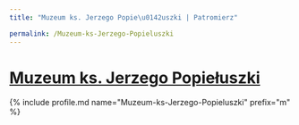 ```yaml
---
title: "Muzeum ks. Jerzego Popie\u0142uszki | Patromierz"

permalink: /Muzeum-ks-Jerzego-Popieluszki
---
```


# [Muzeum ks. Jerzego Popiełuszki](https://patronite.pl/Muzeum-ks-Jerzego-Popieluszki)

{% include profile.md name="Muzeum-ks-Jerzego-Popieluszki" prefix="m" %}
